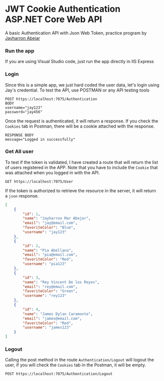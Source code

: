 # JWT Cookie Authentication ASP.NET Core Web API
A basic Authentication API with Json Web Token, practice program by [Jayharron Abejar](https://jayharronabejar.info)

### Run the app
If you are using Visual Studio code, just run the app directly in IIS Express

### Login
Since this is a simple app, we just hard coded the user data, let's login using Jay's credential. To test the API, use POSTMAN or any API testing tools
```
POST https://localhost:7075/Authentication
BODY
username="jay123"
password="jay456"
```
Once the request is authenticated, it will return a response. If you check the `Cookies` tab in Postman, there will be a cookie attached with the response.
```
RESPONSE BODY
message="Logged in successfully"
```

### Get All user
To test if the token is validated, I have created a route that will return the list of users registered in the APP. Note that you have to include the `Cookie` that was attached when you logged in with the API.
```
GET https://localhost:7075/User
```
If the token is authorized to retrieve the resource in the server, it will return a `json` response.
```json
[
    {
        "id": 1,
        "name": "Jayharron Mar Abejar",
        "email": "jay@email.com",
        "favoriteColor": "Blue",
        "username": "jay123"
    },
    {
        "id": 2,
        "name": "Pia Abellana",
        "email": "pia@email.com",
        "favoriteColor": "Red",
        "username": "pia123"
    },
    {
        "id": 3,
        "name": "Rey Vincent De los Reyes",
        "email": "rey@email.com",
        "favoriteColor": "Green",
        "username": "rey123"
    },
    {
        "id": 4,
        "name": "James Dylan Caramonte",
        "email": "james@email.com",
        "favoriteColor": "Red",
        "username": "james123"
    }
]
```

### Logout
Calling the post method in the route `Authentication/Logout` will logout the user, if you will check the `Cookies` tab in the Postman, it will be empty.
```
POST https://localhost:7075/Authentication/Logout
```